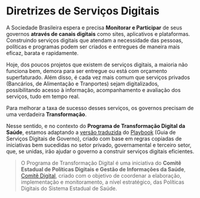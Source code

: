 # Diretrizes de Serviços Digitais

A Sociedade Brasileira espera e precisa **Monitorar e Participar** de seus governos **através de canais digitais** como sites, aplicativos e plataformas. Construindo serviços digitais que atendam a necessidade das pessoas, políticas e programas podem ser criados e entregues de maneira mais eficaz, barata e rapidamente.

Hoje, dos poucos projetos que existem de serviços digitais, a maioria não funciona bem, demora para ser entregue ou está com orçamento superfaturado. Além disso, é cada vez mais comum que serviços privados (Bancários, de Alimentação e Tranportes) sejam digitalizados, possibilitando acesso à informação, acompanhamento e avaliação dos serviços, tudo em tempo real. 

Para melhorar a taxa de sucesso desses serviços, os governos precisam de uma verdadeira **Transformação**.

Nesse sentido, e no contexto do **Programa de Transformação Digital da Saúde**, estamos adaptando a [versão traduzida](http://nucleo-digital.github.io/playbook-br/) do [Playbook](https://playbook.cio.gov/) (Guia de Serviços Digitais de Governo), criado com base em regras copiadas de iniciativas bem sucedidas no setor privado, governamental e terceiro setor, que, se unidas, irão ajudar o governo a construir serviços digitais eficientes.

> O Programa de Transformação Digital é uma iniciativa do **Comitê Estadual de Políticas Digitais e Gestão de Informações da Saúde**, [Comitê Digital](https://github.com/SaudeCE/ComiteDePoliticasDigitais), criado com o objetivo de coordenar a elaboração, implementação e monitoramento, a nível estratégico, das Políticas Digitais do Sistema Estadual de Saúde.
